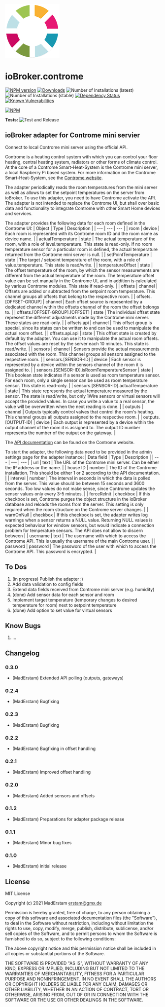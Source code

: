 ![Logo](admin/controme.png)
# ioBroker.controme

[![NPM version](http://img.shields.io/npm/v/iobroker.controme.svg)](https://www.npmjs.com/package/iobroker.controme)
[![Downloads](https://img.shields.io/npm/dm/iobroker.controme.svg)](https://www.npmjs.com/package/iobroker.controme)
![Number of Installations (latest)](http://iobroker.live/badges/controme-installed.svg)
![Number of Installations (stable)](http://iobroker.live/badges/controme-stable.svg)
[![Dependency Status](https://img.shields.io/david/MadErstam/iobroker.controme.svg)](https://david-dm.org/MadErstam/iobroker.controme)
[![Known Vulnerabilities](https://snyk.io/test/github/MadErstam/ioBroker.controme/badge.svg)](https://snyk.io/test/github/MadErstam/ioBroker.controme)

[![NPM](https://nodei.co/npm/iobroker.controme.png?downloads=true)](https://nodei.co/npm/iobroker.controme/)

**Tests:** ![Test and Release](https://github.com/MadErstam/ioBroker.controme/workflows/Test%20and%20Release/badge.svg)

## ioBroker adapter for Controme mini servier

Connect to local Controme mini server using the official API.

Controme is a heating control system with which you can control your floor heating, central heating system, radiators or other forms of climate control. At the core of a Controme Smart-Heat-System is the Controme mini server, a local Raspberry Pi based system. For more information on the Controme Smart-Heat-System, see the [Controme website](https://www.controme.com/).

The adapter periodically reads the room temperatures from the mini server as well as allows to set the setpoint temperatures on the server from ioBroker. To use this adapter, you need to have Controme activate the API. The adapter is not intended to replace the Controme UI, but shall over basic data and functionality to integrate Controme with other Smart Home devices and services.


The adapter provides the following data for each room defined in the Controme UI:
| Object | Type | Description |
| --- | --- | --- |
| room | device | Each room is represented with its Controme room ID and the room name as device name. |
| actualTemperature | state | The actual temperature of the room, with a role of level.temperature. This state is read-only. If no room temperature sensor for a particular room is defined, the actual temperature returned from the Controme mini server is null. |
| setPointTemperature | state | The target / setpoint temperature of the room, with a role of value.temperature. This state is read/write. | 
| temperatureOffset | state | The offset temperature of the room, by which the sensor measurements are different from the actual temperature of the room. The temperature offset value can be set manually in the Controme UI, and in addition is calculated by various Controme modules. This state if read-only. | 
| offsets | channel | Offsets are added or subtracted from the setpoint room temperature. This channel groups all offsets that belong to the respective room. |
| offsets.[OFFSET-GROUP] | channel | Each offset source is repesented by a dedicated channel within the offsets channel of the room the offset belongs to. |
| offsets.[OFFSET-GROUP].[OFFSET] | state | The individual offset state represent the different adjustments made by the Controme mini server. These states are read-only. |
| offsets.api | channel | This offset group is special, since its states can be written to and can be used to manipulate the actual room offset. |
| offsets.api.api | state | This offset state is created by default by the adapter. You can use it to manipulate the actual room offsets. The offset values are reset by the server each 10 minutes. This state is read/write. |
| sensors | channel | Sensors provide the actual measurements associated with the room. This channel groups all sensors assigned to the respective room. |
| sensors.[SENSOR-ID] | device | Each sensor is represented by a device within the sensors channel of the room it is assigned to. |
| sensors.[SENSOR-ID].isRoomTemperatureSensor | state | This boolean state indicates if a sensor is used as room temperature sensor. For each room, only a single sensor can be used as room temperature sensor. This state is read-only. |
| sensors.[SENSOR-ID].actualTemperature | state | This state represents the actual temperature measured by the sensor. The state is read/write, but only 1Wire sensors or virtual sensors will accept the provided values. In case you write a value to a real sensor, the value will be overwritten when the next reading is done. |
| outputs | channel | Outputs typically control valves that control the room's heating. This channel groups all outputs assigned to the respective room. |
| outputs.[OUTPUT-ID] | device | Each output is represented by a device within the output channel of the room it is assigned to. The output ID number represents the number of the output on the gateway. |


The [API documentation](https://support.controme.com/api/) can be found on the Controme website.

To start the adapter, the following data need to be provided in the admin settings page for the adapter instance:
| Data field | Type | Description |
| --- | --- | --- |
| url | text | The URL of the Controme mini server. Can be either the IP address or the name. |
| house ID | number | The ID of the Controme installation. This should be either 1 or 2 according to the API documentation. |
| interval | number | The interval in seconds in which the data is polled from the server. This value should be between 15 seconds and 3600 seconds. Too low values do not make sense, since Controme updates the sensor values only every 3-5 minutes. | 
| forceReInit | checkbox | If this checkbox is set, Controme purges the object structure in the ioBroker database and reloads the rooms from the server. This setting is only required when the room structure on the Controme server changes. | 
| warnOnNull | checkbox | If this checkbox is set, the adapter writes log warnings when a sensor returns a NULL value. Returning NULL values is expected behaviour for window sensors, but would indicate a connection problem for temperature sensors. The API does not allow to discern between  | 
| username | text | The username with which to access the Controme API. This is usually the username of the main Controme user. |
| password | password | The password of the user with which to access the Controme API. This password is encrypted. |

## To Dos

1. (in progress) Publish the adapter :)
2. Add data validation to config fields
3. Extend data fields received from Controme mini server (e.g. humidity)
4. (done) Add sensor data for each sensor and room
5. Implement target temperature (temporary changes to desired temperature for room) next to setpoint temperature
6. (done) Add option to set value for virtual sensors

## Know Bugs

1. ...

## Changelog

### 0.3.0
* (MadErstam) Extended API polling (outputs, gateways)
### 0.2.4
* (MadErstam) Bugfixing
### 0.2.3
* (MadErstam) Bugfixing
### 0.2.2
* (MadErstam) Bugfixing in offset handling
### 0.2.1
* (MadErstam) Improved offset handling
### 0.2.0
* (MadErstam) Added sensors and offsets
### 0.1.2
* (MadErstam) Preparations for adapter package release
### 0.1.1
* (MadErstam) Minor bug fixes
### 0.1.0
* (MadErstam) initial release

## License
MIT License

Copyright (c) 2021 MadErstam <erstam@gmx.de>

Permission is hereby granted, free of charge, to any person obtaining a copy
of this software and associated documentation files (the "Software"), to deal
in the Software without restriction, including without limitation the rights
to use, copy, modify, merge, publish, distribute, sublicense, and/or sell
copies of the Software, and to permit persons to whom the Software is
furnished to do so, subject to the following conditions:

The above copyright notice and this permission notice shall be included in all
copies or substantial portions of the Software.

THE SOFTWARE IS PROVIDED "AS IS", WITHOUT WARRANTY OF ANY KIND, EXPRESS OR
IMPLIED, INCLUDING BUT NOT LIMITED TO THE WARRANTIES OF MERCHANTABILITY,
FITNESS FOR A PARTICULAR PURPOSE AND NONINFRINGEMENT. IN NO EVENT SHALL THE
AUTHORS OR COPYRIGHT HOLDERS BE LIABLE FOR ANY CLAIM, DAMAGES OR OTHER
LIABILITY, WHETHER IN AN ACTION OF CONTRACT, TORT OR OTHERWISE, ARISING FROM,
OUT OF OR IN CONNECTION WITH THE SOFTWARE OR THE USE OR OTHER DEALINGS IN THE
SOFTWARE.
